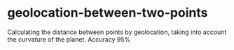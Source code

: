 # geolocation-between-two-points
Calculating the distance between points by geolocation, taking into account the curvature of the planet. Accuracy 95%
